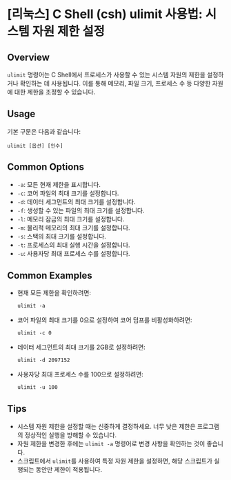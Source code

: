 # [리눅스] C Shell (csh) ulimit 사용법: 시스템 자원 제한 설정

## Overview
`ulimit` 명령어는 C Shell에서 프로세스가 사용할 수 있는 시스템 자원의 제한을 설정하거나 확인하는 데 사용됩니다. 이를 통해 메모리, 파일 크기, 프로세스 수 등 다양한 자원에 대한 제한을 조정할 수 있습니다.

## Usage
기본 구문은 다음과 같습니다:
```
ulimit [옵션] [인수]
```

## Common Options
- `-a`: 모든 현재 제한을 표시합니다.
- `-c`: 코어 파일의 최대 크기를 설정합니다.
- `-d`: 데이터 세그먼트의 최대 크기를 설정합니다.
- `-f`: 생성할 수 있는 파일의 최대 크기를 설정합니다.
- `-l`: 메모리 잠금의 최대 크기를 설정합니다.
- `-m`: 물리적 메모리의 최대 크기를 설정합니다.
- `-s`: 스택의 최대 크기를 설정합니다.
- `-t`: 프로세스의 최대 실행 시간을 설정합니다.
- `-u`: 사용자당 최대 프로세스 수를 설정합니다.

## Common Examples
- 현재 모든 제한을 확인하려면:
  ```csh
  ulimit -a
  ```

- 코어 파일의 최대 크기를 0으로 설정하여 코어 덤프를 비활성화하려면:
  ```csh
  ulimit -c 0
  ```

- 데이터 세그먼트의 최대 크기를 2GB로 설정하려면:
  ```csh
  ulimit -d 2097152
  ```

- 사용자당 최대 프로세스 수를 100으로 설정하려면:
  ```csh
  ulimit -u 100
  ```

## Tips
- 시스템 자원 제한을 설정할 때는 신중하게 결정하세요. 너무 낮은 제한은 프로그램의 정상적인 실행을 방해할 수 있습니다.
- 자원 제한을 변경한 후에는 `ulimit -a` 명령어로 변경 사항을 확인하는 것이 좋습니다.
- 스크립트에서 `ulimit`를 사용하여 특정 자원 제한을 설정하면, 해당 스크립트가 실행되는 동안만 제한이 적용됩니다.